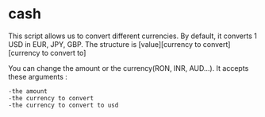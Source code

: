# cash
This script allows us to convert different currencies.
By default, it converts 1 USD in EUR, JPY, GBP. 
The structure is [value][currency to convert][currency to convert to]

You can change the amount or the currency(RON, INR, AUD...).
It accepts these arguments :

    -the amount
    -the currency to convert
    -the currency to convert to usd
    
    
    